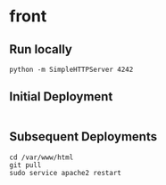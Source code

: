 # front

## Run locally
```
python -m SimpleHTTPServer 4242
```

## Initial Deployment
```

```

## Subsequent Deployments
```
cd /var/www/html
git pull
sudo service apache2 restart
```
